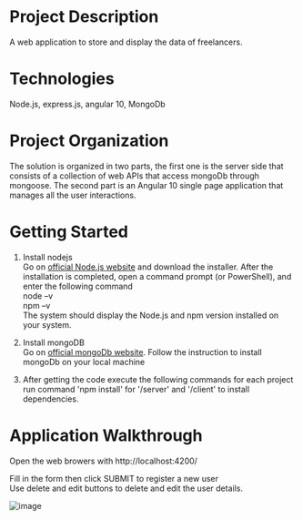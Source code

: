 # Project Description
A web application to store and display the data of freelancers.

# Technologies
Node.js, express.js, angular 10, MongoDb

# Project Organization
The solution is organized in two parts, the first one is the server side that consists of a collection of  web APIs that access mongoDb through mongoose.
The second part is an Angular 10 single page application that manages all the user interactions.

# Getting Started
1. Install nodejs\
   Go on [official Node.js website](https://nodejs.org/) and download the installer.
   After the installation is completed, open a command prompt (or PowerShell), and enter the following command\
   node –v\
   npm –v\
   The system should display the Node.js and npm version installed on your system.
   
2. Install mongoDB\
   Go on [official mongoDb website](https://docs.mongodb.com/manual/tutorial/install-mongodb-on-windows/).
   Follow the instruction to install mongoDb on your local machine
   
3. After getting the code execute the following commands for each project\
   run command 'npm install' for '/server' and '/client' to install dependencies. 

# Application Walkthrough
Open the web browers with http://localhost:4200/ 

Fill in the form then click SUBMIT to register a new user\
Use  delete and edit buttons to delete and edit the user details.

![image](https://user-images.githubusercontent.com/16623796/86535172-f213fe80-bf10-11ea-9834-efdd7609cf1f.png)
